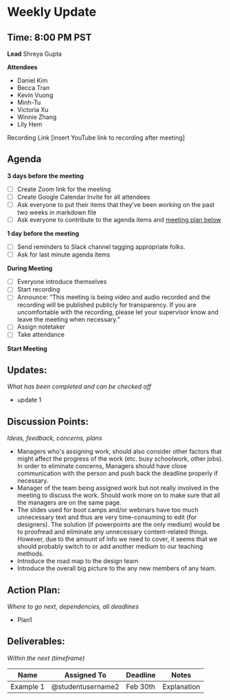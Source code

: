 # Weekly Update
## Time: 8:00 PM PST

**Lead**
Shreya Gupta

**Attendees**
* Daniel Kim
* Becca Tran
* Kevin Vuong
* Minh-Tu
* Victoria Xu
* Winnie Zhang
* Lily Hem

Recording Link
[insert YouTube link to recording after meeting]

## Agenda
**3 days before the meeting**
- [ ] Create Zoom link for the meeting
- [ ] Create Google Calendar Invite for all attendees
- [ ] Ask everyone to put their items that they've been working on the past two weeks in markdown file
- [ ] Ask everyone to contribute to the agenda items and [meeting plan below](https://github.com/bitprj/meetings/people/team/04-02-2020_weeklymeeting.md#updates)

**1 day before the meeting**
- [ ] Send reminders to Slack channel tagging appropriate folks. 
- [ ] Ask for last minute agenda items

**During Meeting**
- [ ] Everyone introduce themselves
- [ ] Start recording
- [ ] Announce:
“This meeting is being video and audio recorded and the recording will be published publicly for transparency. If you are uncomfortable with the recording, please let your supervisor know and leave the meeting when necessary.”
- [ ] Assign notetaker
- [ ] Take attendance

**Start Meeting**

## Updates:
*What has been completed and can be checked off*
* update 1

## Discussion Points:
*Ideas, feedback, concerns, plans*

* Managers who's assigning work, should also consider other factors that might affect the progress of the work (etc. busy schoolwork, other jobs). In order to eliminate concerns, Managers should have close communication with the person and push back the deadline properly if necessary.
* Manager of the team being assigned work but not really involved in the meeting to discuss the work. Should work more on to make sure that all the managers are on the same page.
* The slides used for boot camps and/or webinars have too much unnecessary text and thus are very time-consuming to edit (for designers). The solution (if powerpoints are the only medium) would be to proofread and eliminate any unnecessary content-related things. However, due to the amount of info we need to cover, it seems that we should probably switch to or add another medium to our teaching methods.
* Introduce the road map to the design team
* Introduce the overall big picture to the any new members of any team.

## Action Plan:
*Where to go next, dependencies, all deadlines*
* Plan1

## Deliverables:
*Within the next (timeframe)*

Name  | Assigned To | Deadline | Notes
------|-------------|----------|------
Example 1 | @studentusername2 | Feb 30th | Explanation
